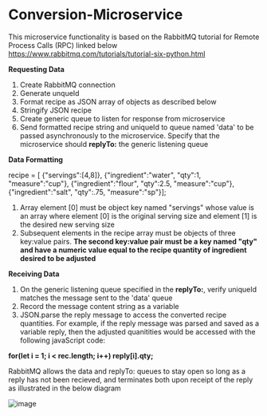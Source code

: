 # Conversion-Microservice

This microservice functionality is based on the RabbitMQ tutorial for Remote Process Calls (RPC) linked below
https://www.rabbitmq.com/tutorials/tutorial-six-python.html

**Requesting Data**
1) Create RabbitMQ connection
2) Generate unqueId
3) Format recipe as JSON array of objects as described below
4) Stringify JSON recipe
5) Create generic queue to listen for response from microservice
6) Send formatted recipe string and uniqueId to queue named 'data' to be passed asynchronously to the microservice. Specify that the microservice should **replyTo:** the generic listening queue

**Data Formatting**

recipe = [
                {"servings":[4,8]},
                {"ingredient":"water", "qty":1, "measure":"cup"},
                {"ingredient":"flour", "qty":2.5, "measure":"cup"},
                {"ingredient":"salt", "qty":.75, "measure":"sp"}];

1) Array element [0] must be object key named "servings" whose value is an array where element [0] is the original serving size and element [1] is the desired new serving size
2) Subsequent elements in the recipe array must be objects of three key:value pairs. **The second key:value pair must be a key named "qty" and have a numeric value equal to the recipe quantity of ingredient desired to be adjusted**

**Receiving Data**
1) On the generic listening queue specified in the **replyTo:**, verify uniqueId matches the message sent to the 'data' queue
2) Record the message content string as a variable
3) JSON.parse the reply message to access the converted recipe quantities. For example, if the reply message was parsed and saved as a variable reply, then the adjusted quanitities would be accessed with the following javaScript code:

**for(let i = 1; i < rec.length; i++)  reply[i].qty;**


RabbitMQ allows the data and replyTo: queues to stay open so long as a reply has not been recieved, and terminates both upon receipt of the reply as illustrated in the below diagram

![image](https://user-images.githubusercontent.com/107817113/180894350-737eae6e-c610-47dc-90bb-edafa13ea869.png)

